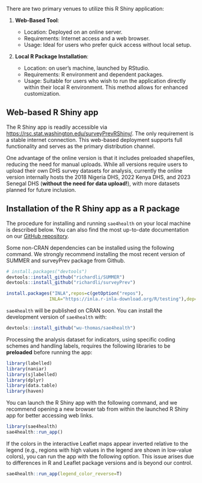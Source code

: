 
There are two primary venues to utilize this R Shiny application:

1.  **Web-Based Tool**:
    - Location: Deployed on an online server.
    - Requirements: Internet access and a web browser.
    - Usage: Ideal for users who prefer quick access without local setup.

2.  **Local R Package Installation**:
    - Location: on user’s machine, launched by RStudio.
    - Requirements: R environment and dependent packages.
    - Usage: Suitable for users who wish to run the application directly within their local R environment. This method allows for enhanced customization.

## Web-based R Shiny app

The R Shiny app is readily accessible via
<https://rsc.stat.washington.edu/surveyPrevRShiny/>. The only
requirement is a stable internet connection. This web-based deployment
supports full functionality and serves as the primary distribution
channel.

One advantage of the online version is that it includes preloaded
shapefiles, reducing the need for manual uploads. While all versions
require users to upload their own DHS survey datasets for analysis,
currently the online version internally hosts the 2018 Nigeria DHS, 2022
Kenya DHS, and 2023 Senegal DHS (**without the need for data upload!**),
with more datasets planned for future inclusion.

## Installation of the R Shiny app as a R package

The procedure for installing and running `sae4health` on your local machine is described below. You can also find the most up-to-date documentation on our <a href="https://github.com/wu-thomas/sae4health" target="_blank">GitHub repository</a>. 

Some non-CRAN dependencies can be installed using the following command.
We strongly recommend installing the most recent version of SUMMER and
surveyPrev package from Github.

``` r
# install.packages("devtools")
devtools::install_github("richardli/SUMMER")
devtools::install_github("richardli/surveyPrev")

install.packages("INLA",repos=c(getOption("repos"),
                INLA="https://inla.r-inla-download.org/R/testing"),dep=TRUE)
```

<!-- To install additional CRAN dependencies, run the following command:   -->
<!-- (Some dependencies are not listed in the CRAN `Imports` to meet submission requirements, so they need to be installed manually.) -->
<!-- devtools::install_github("rspatial/geodata") # for downloading GAM shapefile -->

`sae4health` will be published on CRAN soon. You can install the development version of `sae4health` with:

``` r
devtools::install_github("wu-thomas/sae4health")
```

<!-- Our tool depends specifically on 2.12.0 version of the labelled package, so we make sure the correct version is used.  -->
<!-- ``` {r, eval=F, echo=T} -->
<!-- remotes::install_version("labelled", "2.12.0") -->
<!-- ``` -->

Processing the analysis dataset for indicators, using specific coding
schemes and handling labels, requires the following libraries to be
**preloaded** before running the app:

``` r
library(labelled)
library(naniar)
library(sjlabelled)
library(dplyr)
library(data.table)
library(haven)
```

You can launch the R Shiny app with the following command, and we
recommend opening a new browser tab from within the launched R Shiny app
for better accessing web links.

``` r
library(sae4health)
sae4health::run_app()
```

If the colors in the interactive Leaflet maps appear inverted relative
to the legend (e.g., regions with high values in the legend are shown in
low-value colors), you can run the app with the following option. This
issue arises due to differences in R and Leaflet package versions and is
beyond our control.

``` r
sae4health::run_app(legend_color_reverse=T)
```